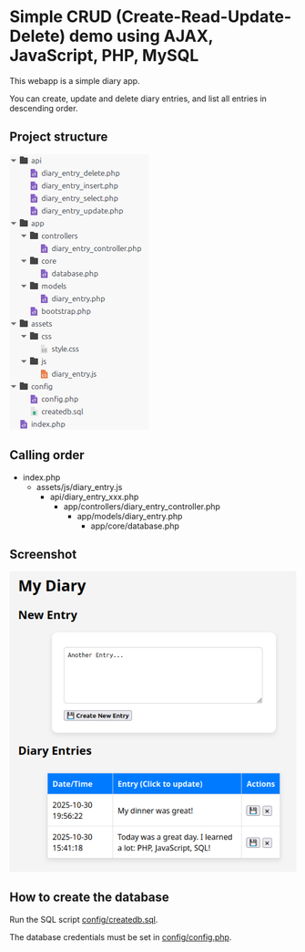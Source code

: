# Simple CRUD (Create-Read-Update-Delete) demo using AJAX, JavaScript, PHP, MySQL 

This webapp is a simple diary app. 

You can create, update and delete diary entries, and list all entries in descending order.

## Project structure

![Project structure](structure.png)

## Calling order

- index.php 
  - assets/js/diary_entry.js
    - api/diary_entry_xxx.php 
      - app/controllers/diary_entry_controller.php
        - app/models/diary_entry.php
          - app/core/database.php

## Screenshot

![Webapp Screenshot](webapp.png)

## How to create the database

Run the SQL script [config/createdb.sql](config/createdb.sql).

The database credentials must be set in [config/config.php](config/config.php).

